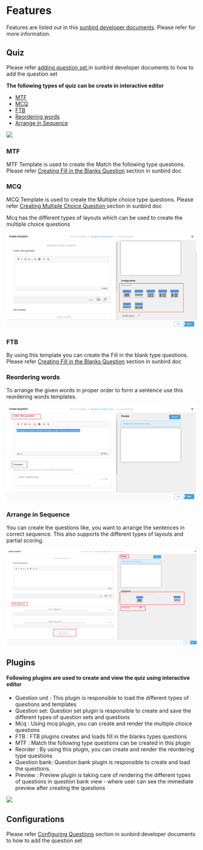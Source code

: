 # Features

Features are listed out in this [sunbird developer documents](http://docs.sunbird.org/2.5.0/features-documentation/contenteditor/). Please refer for more information.

## Quiz

Please refer [adding question set ](http://docs.sunbird.org/1.8/features-documentation/questionset\_create/)in sunbird developer documents to how to add the question set

**The following types of quiz can be create in interactive editor**

* [MTF](features.md#mtf)
* [MCQ](features.md#mcq)
* [FTB](features.md#ftb)
* [Reordering words](features.md#reordering-words)
* [Arrange in Sequence](features.md#arrange-in-sequence)

![](../../../../.gitbook/assets/questionset.png)

### MTF

MTF Template is used to create the Match the following type questions. Please refer [Creating Fill in the Blanks Question](http://docs.sunbird.org/1.8/features-documentation/questionset\_create/#creating-questions) section in sunbird doc

### MCQ

MCQ Template is used to create the Multiple choice type questions. Please refer [Creating Multiple Choice Question ](http://docs.sunbird.org/1.8/features-documentation/questionset\_create/#creating-questions)section in sunbird doc

Mcq has the different types of layouts which can be used to create the multiple choice questions

![](<../../../../.gitbook/assets/mcq layouts.png>)

### FTB

By using this template you can create the Fill in the blank type questions. Please refer [Creating Fill in the Blanks Question](http://docs.sunbird.org/1.8/features-documentation/questionset\_create/#creating-questions) section in sunbird doc

### Reordering words

To arrange the given words in proper order to form a sentence use this reordering words templates.

![](../../../../.gitbook/assets/rearrangethewords.png)

### Arrange in Sequence

You can create the questions like, you want to arrange the sentences in correct sequence. This also supports the different types of layouts and partial scoring.

![](../../../../.gitbook/assets/arragnethesequnce.png)

## Plugins

#### **Following plugins are used to create and view the quiz using interactive editor**

* Question unit : This plugin is responsible to load the different types of questions and templates
* Question set: Question set plugin is responsible to create and save the different types of question sets and questions
* Mcq : Using mcq plugin, you can create and render the multiple choice questions
* FTB : FTB plugins creates and loads fill in the blanks types questions
* MTF : Match the following type questions can be created in this plugin
* Reorder : By using this plugin, you can create and render the reordering type questions
* Question bank: Question bank plugin is responsible to create and load the questions.
* Preview : Preview plugin is taking care of rendering the different types of questions in question bank view - where user can see the immediate preview after creating the questions

![](<../../../../.gitbook/assets/question set bank.png>)

## Configurations

Please refer [Configuring Questions](http://docs.sunbird.org/1.8/features-documentation/questionset\_create/#configuring-questions) section in sunbird developer documents to how to add the question set

###
